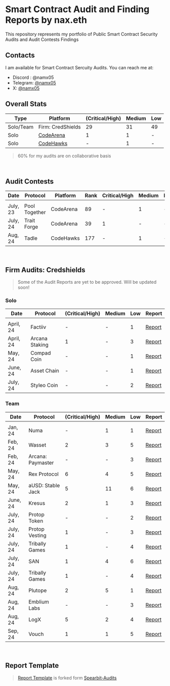 # Smart Contract Audit and Finding Reports by nax.eth

This repository represents my portfolio of Public Smart Contract Security Audits and Audit Contests Findings
<br>

## Contacts

I am available for Smart Contract Sercuity Audits. You can reach me at:

- Discord : @namx05
- Telegram: [@namx05](https://t.me/namx05)
- X: [@namx05](https://twitter.com/namx05)

## Overall Stats

| Type      | Platform                                                                   | (Critical/High) | Medium | Low |
| --------- | -------------------------------------------------------------------------- | --------------- | ------ | --- |
| Solo/Team | Firm: CredShields                                                          | 29              | 31     | 49  |
| Solo      | [CodeArena](https://code4rena.com/@namx05)                                 | 1               | 1      | -   |
| Solo      | [CodeHawks](https://codehawks.cyfrin.io/profile/clk3yqzs7000wla083twjcgwh) | -               | 1      | -   |

<!-- | [Sherlock](https://sherlock.xyz/)                                          |                 |        |     |      -->

> 60% for my audits are on collaborative basis

<br>

## Audit Contests

| Date     | Protocol      | Platform  | Rank | Critical/High | Medium | Low | Report                                                      |
| -------- | ------------- | --------- | ---- | ------------- | ------ | --- | ----------------------------------------------------------- |
|          |               |           |      |               |        |     |                                                             |
| July, 23 | Pool Together | CodeArena | 89   | -             | 1      | -   | [Report](solo/C4/PoolTogether_July23.md)                    |
| July, 24 | Trait Forge   | CodeArena | 39   | 1             | -      | -   | [Report](solo/C4/TraitForge_July24.md)                      |
| Aug, 24  | Tadle         | CodeHawks | 177  | -             | 1      | -   | [Report](https://codehawks.cyfrin.io/c/2024-08-tadle/s/679) |

<br>

## Firm Audits: Credshields

> Some of the Audit Reports are yet to be approved. Will be updated soon!

### Solo

<!-- |           |                |                     |              |     | [Report]()                                                                                                        | -->

| Date      | Protocol       | (Critical/High) | Medium | Low | Report                                                                                                            |
| --------- | -------------- | --------------- | ------ | --- | ----------------------------------------------------------------------------------------------------------------- |
|           |                |                 |        |     |                                                                                                                   |
| April, 24 | Factiiv        | -               | -      | 1   | [Report](https://github.com/Credshields/audit-reports/blob/master/Factiiv_Token_Final_Audit_Report.pdf)           |
| April, 24 | Arcana Staking | 1               | -      | 3   | [Report](https://github.com/Credshields/audit-reports/blob/master/Arcana_Staking_Contract_Final_Audit_Report.pdf) |
| May, 24   | Compad Coin    | -               | -      | 1   | [Report](https://github.com/Credshields/audit-reports/blob/master/Compad_Coin_Final_Audit_Report.pdf)             |
| June, 24  | Asset Chain    | -               | -      | 1   | [Report](https://github.com/Credshields/audit-reports/blob/master/Asset_Chain_Final_Audit_Report.pdf)             |
| July, 24  | Styleo Coin    | -               | -      | 2   | [Report](https://github.com/Credshields/audit-reports/blob/master/Styleo%20Coin%20Final%20Audit%20Report.pdf)     |

### Team

<!-- |           |                |                     |                |     | [Report]()                                                                                                        | -->

| Date     | Protocol          | (Critical/High) | Medium | Low | Report                                                                                                                           |
| -------- | ----------------- | --------------- | ------ | --- | -------------------------------------------------------------------------------------------------------------------------------- |
|          |                   |                 |        |     |                                                                                                                                  |
| Jan, 24  | Numa              | -               | 1      | 1   | [Report](https://github.com/Credshields/audit-reports/blob/master/Numa_Final_Audit_Report.pdf)                                   |
| Feb, 24  | Wasset            | 2               | 3      | 5   | [Report](https://github.com/Credshields/audit-reports/blob/master/Wasset_Final_Audit_Report.pdf)                                 |
| Feb, 24  | Arcana: Paymaster | -               | -      | 3   | [Report](https://github.com/Credshields/audit-reports/blob/master/Arcana_PayMaster_Final_Report.pdf)                             |
| May, 24  | Rex Protocol      | 6               | 4      | 5   | [Report](https://github.com/Credshields/audit-reports/blob/master/Rex_Exchange_Final_Audit_Report.pdf)                           |
| May, 24  | aUSD: Stable Jack | 5               | 11     | 6   | [Report](https://github.com/Credshields/audit-reports/blob/master/aUSD_SC_Final_Audit_Report.pdf)                                |
| June, 24 | Kresus            | 2               | 1      | 3   | [Report](https://github.com/Credshields/audit-reports/blob/master/Kresus_Final_Audit_Report.pdf)                                 |
| July, 24 | Protop Token      | -               | -      | 2   | [Report](https://github.com/Credshields/audit-reports/blob/master/Protop_Token_Contract_Final%20Report.pdf)                      |
| July, 24 | Protop Vesting    | 1               | -      | 3   | [Report](https://github.com/Credshields/audit-reports/blob/master/Protop_Vesting_Contracts_Final_Report.pdf)                     |
| July, 24 | Tribally Games    | 1               | -      | 4   | [Report](https://github.com/Credshields/audit-reports/blob/master/Tribally_Games_Final_Report.pdf)                               |
| July, 24 | SAN               | 1               | 4      | 6   | [Report](https://github.com/Credshields/audit-reports/blob/master/SAN_Final_Report.pdf)                                          |
| July, 24 | Tribally Games    | 1               | -      | 4   | [Report](https://github.com/Credshields/audit-reports/blob/master/Tribally_Games_Final_Report.pdf)                               |
| Aug, 24  | Plutope           | 2               | 5      | 1   | [Report](https://github.com/Credshields/audit-reports/blob/master/Plutope_Final_Audit_Report.pdf)                                |
| Aug, 24  | Emblium Labs      | -               | -      | 3   | [Report](https://github.com/Credshields/audit-reports/blob/master/Kaku_SmartContract_Final_Report.pdf)                           |
| Aug, 24  | LogX              | 5               | 2      | 4   | [Report](https://github.com/Credshields/audit-reports/blob/4d34781e41a23c270314fac5aced61fc24370f4c/LogX_Token_Final_Report.pdf) |
| Sep, 24  | Vouch             | 1               | 1      | 5   | [Report](https://github.com/Credshields/audit-reports/blob/master/Vouch_Contract_Final_Audit_Report.pdf)                         |


<br>

## Report Template

> [Report Template](Report_Template.md) is forked form [Spearbit-Audits](https://github.com/spearbit-audits/report-template/blob/main/report.md)

<br>
